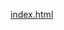 [index.html](https://github.com/user-attachments/files/22607933/index.html)
<!DOCTYPE html>
<html lang="en">
<head>
  <meta charset="UTF-8" />
  <meta name="viewport" content="width=device-width, initial-scale=1.0"/>
  <title>Nefra — AI Perfume Muse (Prototype)</title>
  <!-- Tailwind (CDN) -->
  <script src="https://cdn.tailwindcss.com"></script>
  <!-- React 18 UMD + Babel -->
  <script crossorigin src="https://unpkg.com/react@18/umd/react.development.js"></script>
  <script crossorigin src="https://unpkg.com/react-dom@18/umd/react-dom.development.js"></script>
  <script src="https://unpkg.com/@babel/standalone/babel.min.js"></script>
</head>
<body class="bg-neutral-200">
  <div id="root"></div>

  <script type="text/babel">
    const { useEffect, useRef, useState } = React;

    // --- Pre-scripted demo dialogues (edit freely)
    const SCRIPTS = {
      romantic: {
        label: "Romantic Mood",
        turns: [
          {
            user: "I want something romantic.",
            nefra:
              "Romance often hides in rose and vanilla, softened by musk. This blend lasts 7–8 hours with an intimate sillage — close, personal, almost secretive. Would you like a bolder variation with stronger projection?",
          },
        ],
      },
      warmNight: {
        label: "Warm Night",
        turns: [
          {
            user: "I want something warm for the night.",
            nefra:
              "Imagine saffron at dusk melting into velvet rose, then oud that lingers for 8–10 hours. It projects with quiet strength — elegant, never overpowering. Want me to compare it with a lighter amber option?",
          },
        ],
      },
      freshWork: {
        label: "Fresh for Work",
        turns: [
          {
            user: "I need something fresh for the office.",
            nefra:
              "Citrus and neroli open like crisp morning air, lasting 5–6 hours with a subtle projection — professional without intrusion. Shall I suggest an alternative with stronger staying power?",
          },
        ],
      },
      discontinued: {
        label: "Discontinued Alternative",
        turns: [
          {
            user: "I miss my Tom Ford Plum Japonais, but it’s discontinued.",
            nefra:
              "Plum Japonais was opulent — plum, cinnamon and amber, ~8–10 hours. A close alternative is Serge Lutens Fille en Aiguilles: spicy‑plum warmth with ~7–8 hours. Want two more options in this style available in Germany?",
          },
        ],
      },
    };

    // --- Helpers
    const uid = () => Math.random().toString(36).slice(2);

    function Bubble({ role, text }) {
      const isUser = role === "user";
      return (
        <div className={"w-full flex " + (isUser ? "justify-end" : "justify-start")}>
          <div
            className={
              "max-w-[80%] rounded-2xl px-4 py-3 shadow " +
              (isUser
                ? "bg-gray-900 text-white rounded-br-md"
                : "bg-white text-gray-900 border border-gray-200 rounded-bl-md")
            }
          >
            <p className="leading-relaxed">{text}</p>
            <div className="mt-1 text-[10px] opacity-60 text-right">
              {isUser ? "You" : "Nefra"}
            </div>
          </div>
        </div>
      );
    }

    function NefraPrototype() {
      const [messages, setMessages] = useState([
        { id: uid(), role: "nefra", text: "Hello, I’m Nefra — your AI perfume muse. Tap a scenario below and I’ll guide you." },
      ]);
      const [isPlaying, setIsPlaying] = useState(false);
      const logRef = useRef(null);

      // Auto-scroll on new messages
      useEffect(() => {
        if (logRef.current) {
          logRef.current.scrollTo({ top: logRef.current.scrollHeight, behavior: "smooth" });
        }
      }, [messages]);

      const sleep = (ms) => new Promise((r) => setTimeout(r, ms));

      const typewriterAppend = async (full) => {
        const id = uid();
        let current = "";
        setMessages((m) => [...m, { id, role: "nefra", text: current }]);
        for (const ch of full) {
          current += ch;
          setMessages((m) => m.map((msg) => (msg.id === id ? { ...msg, text: current } : msg)));
          await sleep(10);
        }
      };

      const playScript = async (key) => {
        if (isPlaying) return;
        setIsPlaying(true);
        const seq = SCRIPTS[key].turns;
        for (const t of seq) {
          setMessages((m) => [...m, { id: uid(), role: "user", text: t.user }]);
          await sleep(400);
          await typewriterAppend(t.nefra);
          await sleep(300);
        }
        setIsPlaying(false);
      };

      const reset = () => {
        setMessages([{ id: uid(), role: "nefra", text: "Hello, I’m Nefra — your AI perfume muse. Tap a scenario below and I’ll guide you." }]);
      };

      return (
        <div className="min-h-screen w-full bg-gradient-to-b from-neutral-100 to-neutral-200 p-6">
          <div className="mx-auto max-w-3xl">
            {/* Header */}
            <div className="mb-4 flex items-center justify-between">
              <div className="flex items-center gap-3">
                <div className="h-10 w-10 rounded-2xl bg-gray-900 text-white grid place-items-center font-semibold">N</div>
                <div>
                  <h1 className="text-xl font-semibold">Nefra — AI Perfume Muse</h1>
                  <p className="text-sm text-gray-600">Clickable prototype with four demo dialogues</p>
                </div>
              </div>
              <button onClick={reset} className="px-3 py-2 rounded-xl bg-white border border-gray-200 text-sm shadow hover:shadow-md">Reset</button>
            </div>

            {/* Chat Card */}
            <div className="rounded-2xl bg-white shadow-lg border border-gray-200 overflow-hidden">
              <div ref={logRef} className="h-[56vh] overflow-y-auto p-4 space-y-3 bg-white">
                {messages.map((m) => (
                  <Bubble key={m.id} role={m.role} text={m.text} />
                ))}
              </div>

              {/* Controls */}
              <div className="border-t border-gray-200 p-4">
                <div className="grid grid-cols-2 md:grid-cols-4 gap-2">
                  {Object.entries(SCRIPTS).map(([key, cfg]) => (
                    <button
                      key={key}
                      onClick={() => playScript(key)}
                      disabled={isPlaying}
                      className={
                        "rounded-xl px-3 py-2 text-sm shadow " +
                        (isPlaying ? "bg-gray-100 text-gray-400 border border-gray-200" : "bg-gray-900 text-white hover:shadow-md")
                      }
                    >
                      {cfg.label}
                    </button>
                  ))}
                </div>
                <div className="mt-3 text-xs text-gray-500">
                  Tip: Use this as a thesis demo. You can adapt copy, add products, or wire it to a real model later.
                </div>
              </div>
            </div>

            {/* How this can evolve */}
            <div className="mt-6 grid gap-3 md:grid-cols-3">
              <div className="rounded-2xl p-4 bg-white border border-gray-200 shadow">
                <h3 className="font-semibold mb-1">Phase 1 · Demo</h3>
                <p className="text-sm text-gray-600">Static scripted replies (this prototype). Show tone, pacing, and UX.</p>
              </div>
              <div className="rounded-2xl p-4 bg-white border border-gray-200 shadow">
                <h3 className="font-semibold mb-1">Phase 2 · Smart Rules</h3>
                <p className="text-sm text-gray-600">Add simple intent rules (mood/occasion/notes) + a small JSON of perfumes.</p>
              </div>
              <div className="rounded-2xl p-4 bg-white border border-gray-200 shadow">
                <h3 className="font-semibold mb-1">Phase 3 · Live Data</h3>
                <p className="text-sm text-gray-600">Connect to a real LLM + curated database (e.g., brand catalogue, longevity fields).</p>
              </div>
            </div>
          </div>
        </div>
      );
    }

    const root = ReactDOM.createRoot(document.getElementById("root"));
    root.render(<NefraPrototype />);
  </script>
</body>
</html>
